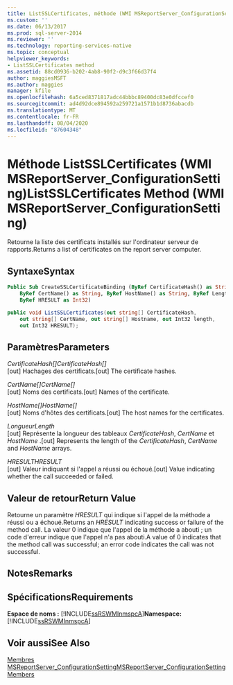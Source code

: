 ```yaml
---
title: ListSSLCertificates, méthode (WMI MSReportServer_ConfigurationSetting) | Microsoft Docs
ms.custom: ''
ms.date: 06/13/2017
ms.prod: sql-server-2014
ms.reviewer: ''
ms.technology: reporting-services-native
ms.topic: conceptual
helpviewer_keywords:
- ListSSLCertificates method
ms.assetid: 88cd0936-b202-4ab8-90f2-d9c3f66d37f4
author: maggiesMSFT
ms.author: maggies
manager: kfile
ms.openlocfilehash: 6a5ced8371817adc44bbbc89400dc83e0dfccef0
ms.sourcegitcommit: ad4d92dce894592a259721a1571b1d8736abacdb
ms.translationtype: MT
ms.contentlocale: fr-FR
ms.lasthandoff: 08/04/2020
ms.locfileid: "87604348"
---
```

# <a name="listsslcertificates-method-wmi-msreportserver_configurationsetting"></a><span data-ttu-id="e5313-102">Méthode ListSSLCertificates (WMI MSReportServer_ConfigurationSetting)</span><span class="sxs-lookup"><span data-stu-id="e5313-102">ListSSLCertificates Method (WMI MSReportServer_ConfigurationSetting)</span></span>
  <span data-ttu-id="e5313-103">Retourne la liste des certificats installés sur l'ordinateur serveur de rapports.</span><span class="sxs-lookup"><span data-stu-id="e5313-103">Returns a list of certificates on the report server computer.</span></span>  
  
## <a name="syntax"></a><span data-ttu-id="e5313-104">Syntaxe</span><span class="sxs-lookup"><span data-stu-id="e5313-104">Syntax</span></span>  
  
```vb  
Public Sub CreateSSLCertificateBinding (ByRef CertificateHash() as String, _  
    ByRef CertName() as String, ByRef HostName() as String, ByRef Length as Int32, _   
    ByRef HRESULT as Int32)  
```  
  
```csharp  
public void ListSSLCertificates(out string[] CertificateHash,   
    out string[] CertName, out string[] Hostname, out Int32 length,   
    out Int32 HRESULT);  
```  
  
## <a name="parameters"></a><span data-ttu-id="e5313-105">Paramètres</span><span class="sxs-lookup"><span data-stu-id="e5313-105">Parameters</span></span>  
 <span data-ttu-id="e5313-106">*CertificateHash[]*</span><span class="sxs-lookup"><span data-stu-id="e5313-106">*CertificateHash[]*</span></span>  
 <span data-ttu-id="e5313-107">[out] Hachages des certificats.</span><span class="sxs-lookup"><span data-stu-id="e5313-107">[out] The certificate hashes.</span></span>  
  
 <span data-ttu-id="e5313-108">*CertName[]*</span><span class="sxs-lookup"><span data-stu-id="e5313-108">*CertName[]*</span></span>  
 <span data-ttu-id="e5313-109">[out] Noms des certificats.</span><span class="sxs-lookup"><span data-stu-id="e5313-109">[out] Names of the certificate.</span></span>  
  
 <span data-ttu-id="e5313-110">*HostName[]*</span><span class="sxs-lookup"><span data-stu-id="e5313-110">*HostName[]*</span></span>  
 <span data-ttu-id="e5313-111">[out] Noms d'hôtes des certificats.</span><span class="sxs-lookup"><span data-stu-id="e5313-111">[out] The host names for the certificates.</span></span>  
  
 <span data-ttu-id="e5313-112">*Longueur*</span><span class="sxs-lookup"><span data-stu-id="e5313-112">*Length*</span></span>  
 <span data-ttu-id="e5313-113">[out] Représente la longueur des tableaux *CertificateHash*, *CertName* et *HostName* .</span><span class="sxs-lookup"><span data-stu-id="e5313-113">[out] Represents the length of the *CertificateHash*, *CertName* and *HostName* arrays.</span></span>  
  
 <span data-ttu-id="e5313-114">*HRESULT*</span><span class="sxs-lookup"><span data-stu-id="e5313-114">*HRESULT*</span></span>  
 <span data-ttu-id="e5313-115">[out] Valeur indiquant si l'appel a réussi ou échoué.</span><span class="sxs-lookup"><span data-stu-id="e5313-115">[out] Value indicating whether the call succeeded or failed.</span></span>  
  
## <a name="return-value"></a><span data-ttu-id="e5313-116">Valeur de retour</span><span class="sxs-lookup"><span data-stu-id="e5313-116">Return Value</span></span>  
 <span data-ttu-id="e5313-117">Retourne un paramètre *HRESULT* qui indique si l'appel de la méthode a réussi ou a échoué.</span><span class="sxs-lookup"><span data-stu-id="e5313-117">Returns an *HRESULT* indicating success or failure of the method call.</span></span> <span data-ttu-id="e5313-118">La valeur 0 indique que l'appel de la méthode a abouti ; un code d'erreur indique que l'appel n'a pas abouti.</span><span class="sxs-lookup"><span data-stu-id="e5313-118">A value of 0 indicates that the method call was successful; an error code indicates the call was not successful.</span></span>  
  
## <a name="remarks"></a><span data-ttu-id="e5313-119">Notes</span><span class="sxs-lookup"><span data-stu-id="e5313-119">Remarks</span></span>  
  
## <a name="requirements"></a><span data-ttu-id="e5313-120">Spécifications</span><span class="sxs-lookup"><span data-stu-id="e5313-120">Requirements</span></span>  
 <span data-ttu-id="e5313-121">**Espace de noms :** [!INCLUDE[ssRSWMInmspcA](../../includes/ssrswminmspca-md.md)]</span><span class="sxs-lookup"><span data-stu-id="e5313-121">**Namespace:** [!INCLUDE[ssRSWMInmspcA](../../includes/ssrswminmspca-md.md)]</span></span>  
  
## <a name="see-also"></a><span data-ttu-id="e5313-122">Voir aussi</span><span class="sxs-lookup"><span data-stu-id="e5313-122">See Also</span></span>  
 [<span data-ttu-id="e5313-123">Membres MSReportServer_ConfigurationSetting</span><span class="sxs-lookup"><span data-stu-id="e5313-123">MSReportServer_ConfigurationSetting Members</span></span>](msreportserver-configurationsetting-members.md)  
  
  
